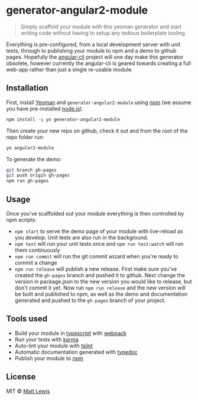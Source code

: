 # generator-angular2-module
>Simply scaffold your module with this yeoman generator and start writing code without having to setup any tedious boilerplate tooling. 

Everything is pre-configured, from a local development server with unit tests, through to publishing your module to npm and a demo to github pages. Hopefully the [angular-cli](https://cli.angular.io/) project will one day make this generator obsolete, however currently the angular-cli is geared towards creating a full web-app rather than just a single re-usable module.

## Installation

First, install [Yeoman](http://yeoman.io) and `generator-angular2-module` using [npm](https://www.npmjs.com/) (we assume you have pre-installed [node.js](https://nodejs.org/)).

```bash
npm install -g yo generator-angular2-module
```

Then create your new repo on github, check it out and from the root of the repo folder run:

```bash
yo angular2-module
```

To generate the demo:
```bash
git branch gh-pages
git push origin gh-pages
npm run gh-pages
```

## Usage

Once you've scaffolded out your module everything is then controlled by npm scripts:
* `npm start` to serve the demo page of your module with live-reload as you develop. Unit tests are also run in the background.
* `npm test` will run your unit tests once and `npm run test:watch` will run them continuously
* `npm run commit` will run the git commit wizard when you're ready to commit a change
* `npm run release` will publish a new release. First make sure you've created the `gh-pages` branch and pushed it to github. Next change the version in package.json to the new version you would like to release, but don't commit it yet. Now run `npm run release` and the new version will be built and published to npm, as well as the demo and documentation generated and pushed to the `gh-pages` branch of your project.

## Tools used

* Build your module in [typescript](https://www.typescriptlang.org/) with [webpack](https://webpack.github.io/)
* Run your tests with [karma](http://karma-runner.github.io/)
* Auto-lint your module with [tslint](https://palantir.github.io/tslint/)
* Automatic documentation generated with [typedoc](http://typedoc.io/)
* Publish your module to [npm](https://www.npmjs.com/)

## License

MIT © [Matt Lewis](https://mattlewis.me)

